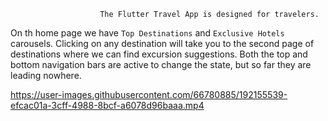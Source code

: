   						The Flutter Travel App is designed for travelers.

On th home page we have `Top Destinations` and `Exclusive Hotels` carousels. Clicking on any destination will take you to the second page of destinations where we can find excursion suggestions. Both the top and bottom navigation bars are active to change the state, but so far they are leading nowhere.

https://user-images.githubusercontent.com/66780885/192155539-efcac01a-3cff-4988-8bcf-a6078d96baaa.mp4
